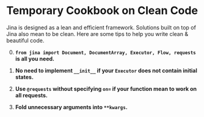 # Temporary Cookbook on Clean Code

Jina is designed as a lean and efficient framework. Solutions built on top of Jina also mean to be clean. Here are some
tips to help you write clean & beautiful code.

<!-- START doctoc generated TOC please keep comment here to allow auto update -->
<!-- DON'T EDIT THIS SECTION, INSTEAD RE-RUN doctoc TO UPDATE -->

<!-- END doctoc generated TOC please keep comment here to allow auto update -->

0. **`from jina import Document, DocumentArray, Executor, Flow, requests` is all you need.**

1. **No need to implement `__init__` if your `Executor` does not contain initial states.**

2. **Use `@requests` without specifying `on=` if your function mean to work on all requests.**

3. **Fold unnecessary arguments into `**kwargs`.**